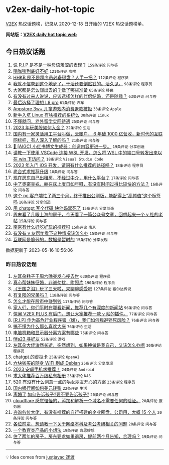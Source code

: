 # v2ex-daily-hot-topic

[V2EX](https://www.v2ex.com/) 热议话题榜，记录从 2020-12-18 日开始的 V2EX 热议话题榜单。

**网站版：[V2EX daily hot topic web](https://boojack.github.io/v2ex-daily-hot-topic-web/)**

## 今日热议话题

<!-- TODAY BEGIN -->

1. [说 R.I.P 是不是一种母语羞涩的表现？](https://www.v2ex.com/t/940306) `159条评论` `问与答`
1. [喝咖啡到底好不好](https://www.v2ex.com/t/940287) `121条评论` `咖啡`
1. [HHKB 是不是程序员必备键盘？人手一把？](https://www.v2ex.com/t/940375) `112条评论` `程序员`
1. [我就不信卷到这个地步了，干活还要倒贴钱的。活久见。](https://www.v2ex.com/t/940384) `98条评论` `程序员`
1. [大家都是怎么润出去的？做了哪些准备](https://www.v2ex.com/t/940333) `65条评论` `移民`
1. [有没有过来人说说，应该选择怎样的伴侣结婚，还是随缘？](https://www.v2ex.com/t/940286) `63条评论` `问与答`
1. [最后选择了理想 L8 pro](https://www.v2ex.com/t/940304) `61条评论` `汽车`
1. [Appstore 3w+ 儿童游戏内消费退款被拒](https://www.v2ex.com/t/940416) `33条评论` `Apple`
1. [新手入坑 Linux 有啥推荐的系统么](https://www.v2ex.com/t/940408) `30条评论` `Linux`
1. [不懂就问，老外留学实际待遇](https://www.v2ex.com/t/940400) `25条评论` `问与答`
1. [2023 年玩美股如何入金？](https://www.v2ex.com/t/940292) `22条评论` `生活`
1. [国内有一家灵活用工平台叫做，云账户， 6 年破 1000 亿营收，新时代的互联网标杆，有人深入了解的吗？](https://www.v2ex.com/t/940362) `21条评论` `问与答`
1. [💫 [AIGC] 小红书博文生成器：创造内容更进一步。](https://www.v2ex.com/t/940419) `19条评论` `分享创造`
1. [请教一下使用 VSCode 连接 WSL 开发，怎么将 WSL 中的端口号转发出来以在 win 下访问？](https://www.v2ex.com/t/940456) `18条评论` `Visual Studio Code`
1. [2023 年入门 iOS 开发，请问有什么推荐的路径吗？](https://www.v2ex.com/t/940349) `18条评论` `程序员`
1. [老台式求推荐升级](https://www.v2ex.com/t/940298) `18条评论` `问与答`
1. [现在房东自己出租房，不经过中介，用什么平台？](https://www.v2ex.com/t/940381) `17条评论` `问与答`
1. [中了奥密克戎，躺在床上度日如年呀，有没有时间过得比较快的方法？](https://www.v2ex.com/t/940412) `16条评论` `问与答`
1. [这个 pc 客户端忙了两三个月，终于推出公测版，能配得上“高颜值”这个标签吗](https://www.v2ex.com/t/940291) `16条评论` `分享创造`
1. [用 chatgpt 写个代码 快他妈累死了](https://www.v2ex.com/t/940450) `15条评论` `分享创造`
1. [周末看了几眼上海的房子，今天看了一篇公众号文章，回想起来一个 v 社的老帖](https://www.v2ex.com/t/940378) `15条评论` `问与答`
1. [南京有什么好吃好玩的推荐吗](https://www.v2ex.com/t/940351) `15条评论` `南京`
1. [有没有 v 友帮忙看下这种情况该怎么办](https://www.v2ex.com/t/940316) `15条评论` `问与答`
1. [互联网是脆弱的，数据是暂时的](https://www.v2ex.com/t/940284) `15条评论` `分享发现`

数据更新于 2023-05-16 10:56:06

<!-- TODAY END -->

### 昨日热议话题

<!-- YESTERDAY BEGIN -->

1. [左耳朵耗子于周六晚突发心梗去世](https://www.v2ex.com/t/940072) `630条评论` `程序员`
1. [真心帮妹妹征婚，非诚勿扰，附照片](https://www.v2ex.com/t/940146) `190条评论` `程序员`
1. [《王国之泪》玩了三天啦，来聊聊感受吧](https://www.v2ex.com/t/940117) `127条评论` `塞尔达传说`
1. [有复阳的兄弟吗？](https://www.v2ex.com/t/939998) `118条评论` `问与答`
1. [怎么才能在股市中赚到钱](https://www.v2ex.com/t/940070) `117条评论` `问与答`
1. [家人们，你们平时在哪看新闻，推荐几个有深度的新闻站](https://www.v2ex.com/t/940017) `96条评论` `问与答`
1. [惊闻 V2EX PLUS 有后门，想让大家推荐一款 v 站的插件。](https://www.v2ex.com/t/940006) `77条评论` `问与答`
1. [[R.I.P] 作为高危行业程序猿（媛），我们如何规避猝死风险？](https://www.v2ex.com/t/940169) `76条评论` `问与答`
1. [搞不懂为什么那么喜欢大床](https://www.v2ex.com/t/940023) `76条评论` `生活`
1. [电脑机箱和显示器分离方案有哪些](https://www.v2ex.com/t/940037) `75条评论` `问与答`
1. [fifa23 寻好友](https://www.v2ex.com/t/940000) `52条评论` `游戏`
1. [左耳朵大佬溘然长逝，突然想到，如果换做是我自己，又该怎么办呢](https://www.v2ex.com/t/940237) `30条评论` `程序员`
1. [chatgpt 的虚拟卡](https://www.v2ex.com/t/940184) `25条评论` `OpenAI`
1. [六块钱买的随身 WiFi 刷成 Debian](https://www.v2ex.com/t/940162) `25条评论` `分享发现`
1. [2023 安卓手机求推荐！](https://www.v2ex.com/t/940124) `24条评论` `Android`
1. [求大佬推荐百万级私有相册](https://www.v2ex.com/t/940153) `23条评论` `NAS`
1. [520 有没有什么创意一点的哄女朋友开心的方案](https://www.v2ex.com/t/940126) `23条评论` `程序员`
1. [国内银行间如何美元转账](https://www.v2ex.com/t/940200) `22条评论` `生活`
1. [离婚了,如何告诉孩子?要不要告诉孩子?](https://www.v2ex.com/t/940203) `20条评论` `问与答`
1. [cloudflare 感觉怪怪的，添加和解析一个域名不需要任何的验证。](https://www.v2ex.com/t/940085) `20条评论` `服务器`
1. [咨询各位大佬，有没有推荐的自行搭建的企业网盘，公司用，大概 15 个人](https://www.v2ex.com/t/940007) `20条评论` `问与答`
1. [各位前辈，想请教一下关于网络本科及考公考研相关的问题](https://www.v2ex.com/t/940005) `20条评论` `问与答`
1. [一个教育类产品的小想法](https://www.v2ex.com/t/940080) `19条评论` `奇思妙想`
1. [住了两年的房子，房东要求如果退房，提前两个月告知，合理吗？](https://www.v2ex.com/t/940058) `19条评论` `问与答`

<!-- YESTERDAY END -->

---

💡 Idea comes from [justjavac 迷渡](https://github.com/justjavac/)

